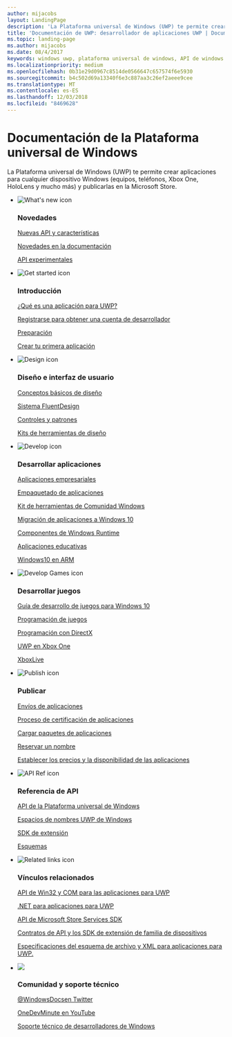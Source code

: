 ```yaml
---
author: mijacobs
layout: LandingPage
description: 'La Plataforma universal de Windows (UWP) te permite crear aplicaciones para cualquier dispositivo Windows: PC, teléfonos, Xbox One, HoloLens y mucho más y publicarlas en la Tienda.'
title: 'Documentación de UWP: desarrollador de aplicaciones UWP | Documentos de Microsoft'
ms.topic: landing-page
ms.author: mijacobs
ms.date: 08/4/2017
keywords: windows uwp, plataforma universal de windows, API de windows runtime, api de windows, referencia de api de windows, api de winrt, referencia de api de windows, api de uwp, referencia de api de uwp, desarrollar uwp, diseñar uwp, publicar uwp
ms.localizationpriority: medium
ms.openlocfilehash: 0b31e29d0967c8514de0566647c657574f6e5930
ms.sourcegitcommit: b4c502d69a13340f6e3c887aa3c26ef2aeee9cee
ms.translationtype: MT
ms.contentlocale: es-ES
ms.lasthandoff: 12/03/2018
ms.locfileid: "8469628"
---
```

# <a name="universal-windows-platform-documentation"></a>Documentación de la Plataforma universal de Windows
La Plataforma universal de Windows (UWP) te permite crear aplicaciones para cualquier dispositivo Windows (equipos, teléfonos, Xbox One, HoloLens y mucho más) y publicarlas en la Microsoft Store.

<ul class="panelContent cardsF">
    <li>
        <div class="cardSize">
            <div class="cardPadding">
                <div class="card">
                    <div class="cardImageOuter">
                        <div class="cardImage">
                            <img src="/media/common/i_whats-new.svg" alt="What's new icon" />
                        </div>
                    </div>
                    <div class="cardText">
                        <h3>Novedades</h3>
                        <p>
                            <a href="whats-new/windows-10-version-latest.md">Nuevas API y características</a>
                        </p>
                        <p>
                            <a href="whats-new/windows-docs-latest.md">Novedades en la documentación</a>
                        </p>
                        <p>
                            <a href="whats-new/experimental-apis.md">API experimentales</a>
                        </p>
                    </div>
                </div>
            </div>
        </div>
    </li>
    <li>
        <div class="cardSize">
            <div class="cardPadding">
                <div class="card">
                    <div class="cardImageOuter">
                        <div class="cardImage">
                            <img src="/media/common/i_get-started.svg" alt="Get started icon" />
                        </div>
                    </div>
                    <div class="cardText">
                        <h3>Introducción</h3>
                        <p>
                            <a href="get-started/universal-application-platform-guide.md">¿Qué es una aplicación para UWP?</a>
                        </p>
                        <p>
                            <a href="get-started/sign-up.md">Registrarse para obtener una cuenta de desarrollador</a>
                        </p>
                        <p>
                            <a href="get-started/get-set-up.md">Preparación</a>
                        </p>
                        <p>
                            <a href="get-started/your-first-app.md">Crear tu primera aplicación</a>
                        </p>
                    </div>
                </div>
            </div>
        </div>
    </li>
    <li>
        <div class="cardSize">
            <div class="cardPadding">
                <div class="card">
                    <div class="cardImageOuter">
                        <div class="cardImage">
                            <img src="/media/common/i_management.svg" alt="Design icon" />
                        </div>
                    </div>
                    <div class="cardText">
                        <h3>Diseño e interfaz de usuario</h3>
                        <p>
                            <a href="design/basics/design-and-ui-intro.md">Conceptos básicos de diseño</a>
                        </p>
                         <p>
                            <a href="design/fluent-design-system/index.md">Sistema FluentDesign</a>
                        </p>
                        <p>
                            <a href="design/controls-and-patterns/index.md">Controles y patrones</a>
                        </p>
                        <p>
                            <a href="design/downloads/index.md">Kits de herramientas de diseño</a>
                        </p>                      
                    </div>
                </div>
            </div>
        </div>
    </li>
    <li>
        <div class="cardSize">
            <div class="cardPadding">
                <div class="card">
                    <div class="cardImageOuter">
                        <div class="cardImage">
                            <img src="/media/common/i_code-edit.svg" alt="Develop icon" />
                        </div>
                    </div>
                    <div class="cardText">
                        <h3>Desarrollar aplicaciones</h3>
                        <p>
                            <a href="enterprise/index.md">Aplicaciones empresariales</a>
                        </p>
                        <p>
                            <a href="packaging/index.md">Empaquetado de aplicaciones</a>
                        </p>
                        <p>
                            <a href="//docs.microsoft.com/windows/uwpcommunitytoolkit/">Kit de herramientas de Comunidad Windows</a>
                        </p>
                        <p>
                            <a href="porting/index.md">Migración de aplicaciones a Windows 10</a>
                        </p>
                        <p>
                            <a href="winrt-components/index.md">Componentes de Windows Runtime</a>
                        </p>
                        <p>
                            <a href="apps-for-education/index.md">Aplicaciones educativas</a>
                        </p>
                        <p>
                            <a href="porting/apps-on-arm.md">Windows10 en ARM</a>
                        </p>
                    </div>
                </div>
            </div>
        </div>
    </li>
    <li>
        <div class="cardSize">
            <div class="cardPadding">
                <div class="card">
                    <div class="cardImageOuter">
                        <div class="cardImage">
                            <img src="/media/common/i_build.svg" alt="Develop Games icon" />
                        </div>
                    </div>
                    <div class="cardText">
                        <h3>Desarrollar juegos</h3>
                        <p>
                            <a href="gaming/e2e.md">Guía de desarrollo de juegos para Windows 10</a>
                        </p>
                        <p>
                            <a href="gaming/index.md">Programación de juegos</a>
                        </p>
                        <p>
                            <a href="gaming/directx-programming.md">Programación con DirectX</a>
                        </p>
                        <p>
                            <a href="xbox-apps/index.md">UWP en Xbox One</a>
                        </p>
                        <p>
                            <a href="xbox-live/index.md">XboxLive</a>
                        </p>
                    </div>
                </div>
            </div>
        </div>
    </li>    
    <li>
        <div class="cardSize">
            <div class="cardPadding">
                <div class="card">
                    <div class="cardImageOuter">
                        <div class="cardImage">
                            <img src="/media/common/i_upgrade.svg" alt="Publish icon" />
                        </div>
                    </div>
                    <div class="cardText">
                        <h3>Publicar</h3>
                        <p>
                            <a href="publish/app-submissions.md">Envíos de aplicaciones</a>
                        </p>
                        <p>
                            <a href="publish/the-app-certification-process.md">Proceso de certificación de aplicaciones</a>
                        </p>
                        <p>
                            <a href="publish/upload-app-packages.md">Cargar paquetes de aplicaciones</a>
                        </p>
                        <p>
                            <a href="publish/create-your-app-by-reserving-a-name.md">Reservar un nombre</a>
                        </p>
                        <p>
                            <a href="publish/set-app-pricing-and-availability.md">Establecer los precios y la disponibilidad de las aplicaciones</a>
                        </p>
                    </div>
                </div>
            </div>
        </div>
    </li>
    <li>
        <div class="cardSize">
            <div class="cardPadding">
                <div class="card">
                    <div class="cardImageOuter">
                        <div class="cardImage">
                            <img src="/media/common/i_api-reference.svg" alt="API Ref icon" />
                        </div>
                    </div>
                    <div class="cardText">
                        <h3>Referencia de API</h3>
                        <p>
                            <a href="//docs.microsoft.com/uwp/">API de la Plataforma universal de Windows</a>
                        </p>
                        <p>
                            <a href="//docs.microsoft.com/uwp/API">Espacios de nombres UWP de Windows</a>
                        </p>
                        <p>
                            <a href="//docs.microsoft.com/uwp/extension-sdks">SDK de extensión</a>
                        </p>
                        <p>
                            <a href="//docs.microsoft.com/uwp/schemas">Esquemas</a>
                        </p>
                    </div>
                </div>
            </div>
        </div>
    </li>
    <li>
        <div class="cardSize">
            <div class="cardPadding">
                <div class="card">
                    <div class="cardImageOuter">
                        <div class="cardImage">
                            <img src="/media/common/i_multi-connect.svg" alt="Related links icon" />
                        </div>
                    </div>
                    <div class="cardText">
                        <h3>Vínculos relacionados</h3>
                        <p>
                            <a href="//docs.microsoft.com/uwp/win32-and-com/win32-and-com-for-uwp-apps">API de Win32 y COM para las aplicaciones para UWP</a>
                        </p>
                        <p>
                            <a href="//msdn.microsoft.com/library/windows/apps/mt185501.aspx">.NET para aplicaciones para UWP</a>
                        </p>
                        <p>
                            <a href="//msdn.microsoft.com/library/windows/apps/mt691886.aspx">API de Microsoft Store Services SDK</a>
                        </p>
                        <p>
                            <a href="//docs.microsoft.com/uwp/extension-sdks">Contratos de API y los SDK de extensión de familia de dispositivos</a>
                        </p>
                        <p>
                            <a href="//docs.microsoft.com/uwp/schemas/">Especificaciones del esquema de archivo y XML para aplicaciones para UWP.</a>
                        </p>
                    </div>
                </div>
            </div>
        </div>
    </li>
    <li>
        <div class="cardSize">
            <div class="cardPadding">
                <div class="card">
                    <div class="cardImageOuter">
                        <div class="cardImage">
                            <img src="/media/common/i_support.svg" alt=" " />
                        </div>
                    </div>
                    <div class="cardText">
                        <h3>Comunidad y soporte técnico</h3>
                        <p>
                            <a href="https://twitter.com/WindowsDocs">@WindowsDocsen Twitter</a>
                        </p>
                        <p>
                            <a href="http://aka.ms/OneDevMinute">OneDevMinute en YouTube</a>
                        </p>
                        <p>
                            <a href="https://developer.microsoft.com/windows/support">Soporte técnico de desarrolladores de Windows</a>
                        </p>
                    </div>
                </div>
            </div>
        </div>
    </li>    
</ul>
